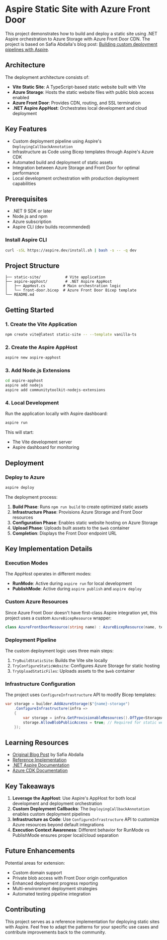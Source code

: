 # Aspire Static Site with Azure Front Door

This project demonstrates how to build and deploy a static site using .NET Aspire orchestration to Azure Storage with Azure Front Door CDN. The project is based on Safia Abdalla's blog post: [Building custom deployment pipelines with Aspire](https://blog.safia.rocks/2025/09/07/aspire-deploy/).

## Architecture

The deployment architecture consists of:

- **Vite Static Site**: A TypeScript-based static website built with Vite
- **Azure Storage**: Hosts the static website files with public blob access enabled
- **Azure Front Door**: Provides CDN, routing, and SSL termination
- **.NET Aspire AppHost**: Orchestrates local development and cloud deployment

## Key Features

- Custom deployment pipeline using Aspire's `DeployingCallbackAnnotation`
- Infrastructure as Code using Bicep templates through Aspire's Azure CDK
- Automated build and deployment of static assets
- Integration between Azure Storage and Front Door for optimal performance
- Local development orchestration with production deployment capabilities

## Prerequisites

- .NET 9 SDK or later
- Node.js and npm
- Azure subscription
- Aspire CLI (dev builds recommended)

### Install Aspire CLI

```bash
curl -sSL https://aspire.dev/install.sh | bash -s -- -q dev
```

## Project Structure

```
├── static-site/           # Vite application
├── aspire-apphost/        # .NET Aspire AppHost
│   ├── AppHost.cs        # Main orchestration logic
│   └── front-door.bicep  # Azure Front Door Bicep template
└── README.md
```

## Getting Started

### 1. Create the Vite Application

```bash
npm create vite@latest static-site -- --template vanilla-ts
```

### 2. Create the Aspire AppHost

```bash
aspire new aspire-apphost
```

### 3. Add Node.js Extensions

```bash
cd aspire-apphost
aspire add nodejs
aspire add communitytoolkit-nodejs-extensions
```

### 4. Local Development

Run the application locally with Aspire dashboard:

```bash
aspire run
```

This will start:
- The Vite development server
- Aspire dashboard for monitoring

## Deployment

### Deploy to Azure

```bash
aspire deploy
```

The deployment process:

1. **Build Phase**: Runs `npm run build` to create optimized static assets
2. **Infrastructure Phase**: Provisions Azure Storage and Front Door resources
3. **Configuration Phase**: Enables static website hosting on Azure Storage
4. **Upload Phase**: Uploads built assets to the `$web` container
5. **Completion**: Displays the Front Door endpoint URL

## Key Implementation Details

### Execution Modes

The AppHost operates in different modes:
- **RunMode**: Active during `aspire run` for local development
- **PublishMode**: Active during `aspire publish` and `aspire deploy`

### Custom Azure Resources

Since Azure Front Door doesn't have first-class Aspire integration yet, this project uses a custom `AzureBicepResource` wrapper:

```csharp
class AzureFrontDoorResource(string name) : AzureBicepResource(name, templateFile: "front-door.bicep") { }
```

### Deployment Pipeline

The custom deployment logic uses three main steps:

1. `TryBuildStaticSite`: Builds the Vite site locally
2. `TryConfigureStaticWebsite`: Configures Azure Storage for static hosting
3. `TryUploadStaticFiles`: Uploads assets to the `$web` container

### Infrastructure Configuration

The project uses `ConfigureInfrastructure` API to modify Bicep templates:

```csharp
var storage = builder.AddAzureStorage($"{name}-storage")
    .ConfigureInfrastructure(infra =>
    {
        var storage = infra.GetProvisionableResources().OfType<StorageAccount>().Single();
        storage.AllowBlobPublicAccess = true; // Required for static website support
    });
```

## Learning Resources

- [Original Blog Post](https://blog.safia.rocks/2025/09/07/aspire-deploy/) by Safia Abdalla
- [Reference Implementation](https://github.com/captainsafia/aspire-static-site-deploy)
- [.NET Aspire Documentation](https://learn.microsoft.com/en-us/dotnet/aspire/)
- [Azure CDK Documentation](https://learn.microsoft.com/en-us/dotnet/api/overview/azure/provisioning)

## Key Takeaways

1. **Leverage the AppHost**: Use Aspire's AppHost for both local development and deployment orchestration
2. **Custom Deployment Callbacks**: The `DeployingCallbackAnnotation` enables custom deployment pipelines
3. **Infrastructure as Code**: Use `ConfigureInfrastructure` API to customize Azure resources beyond default integrations
4. **Execution Context Awareness**: Different behavior for RunMode vs PublishMode ensures proper local/cloud separation

## Future Enhancements

Potential areas for extension:
- Custom domain support
- Private blob access with Front Door origin configuration
- Enhanced deployment progress reporting
- Multi-environment deployment strategies
- Automated testing pipeline integration

## Contributing

This project serves as a reference implementation for deploying static sites with Aspire. Feel free to adapt the patterns for your specific use cases and contribute improvements back to the community.